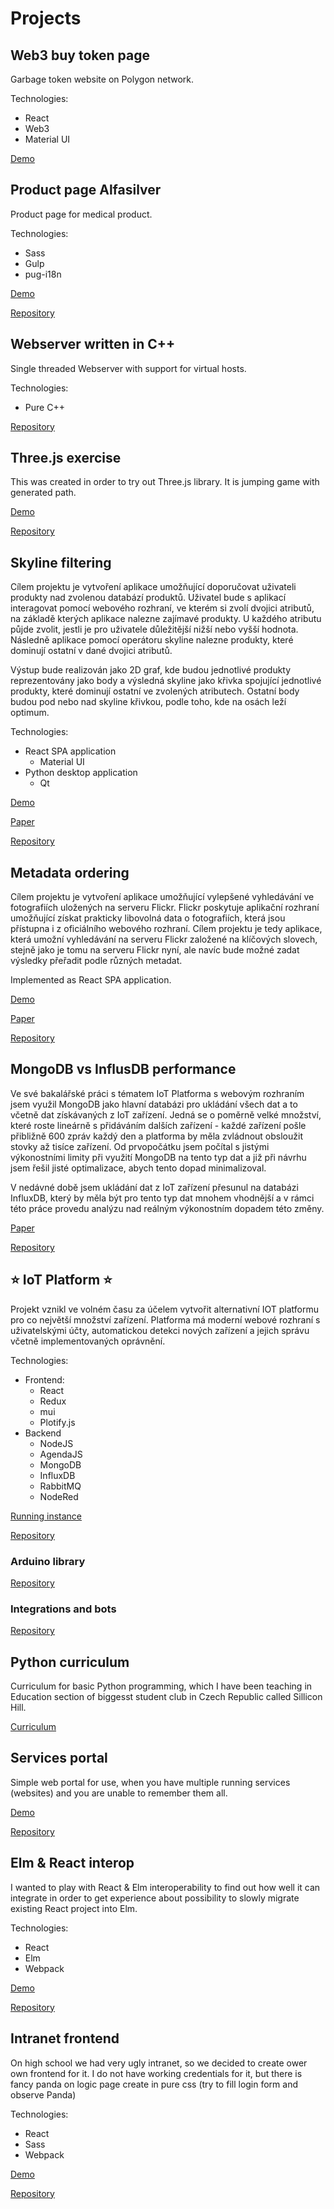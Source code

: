 # Projects

## Web3 buy token page

Garbage token website on Polygon network.

Technologies:

- React
- Web3
- Material UI

[Demo](https://garbage.projects.iotdomu.cz/)

## Product page Alfasilver

Product page for medical product.

Technologies:

- Sass
- Gulp
- pug-i18n

[Demo](https://alfasilver.projects.iotdomu.cz/)

[Repository](https://github.com/founek2/Alfasilver/tree/main)

## Webserver written in C++

Single threaded Webserver with support for virtual hosts.

Technologies:

- Pure C++

[Repository](https://github.com/founek2/cpp-web-server)

## Three.js exercise

This was created in order to try out Three.js library. It is jumping game with generated path.

[Demo](http://threejs.projects.iotdomu.cz)

[Repository](https://github.com/founek2/threejs-jumping-game)

## Skyline filtering

Cílem projektu je vytvoření aplikace umožňující doporučovat uživateli produkty nad zvolenou databází produktů. Uživatel bude s aplikací interagovat pomocí webového rozhraní, ve kterém si zvolí dvojici atributů, na základě kterých aplikace nalezne zajímavé produkty. U každého atributu půjde zvolit, jestli je pro uživatele důležitější nižší nebo vyšší hodnota. Následně aplikace pomocí operátoru skyline nalezne produkty, které dominují ostatní v dané dvojici atributů.

Výstup bude realizován jako 2D graf, kde budou jednotlivé produkty reprezentovány jako body a výsledná skyline jako křivka spojující jednotlivé produkty, které dominují ostatní ve zvolených atributech. Ostatní body budou pod nebo nad skyline křivkou, podle toho, kde na osách leží optimum.

Technologies:

- React SPA application
  - Material UI
- Python desktop application
  - Qt

[Demo](https://skyline.projects.iotdomu.cz/)

[Paper](./_media/skyline.pdf)

[Repository](https://github.com/founek2/school-projects/tree/master/bi-wvm)

## Metadata ordering

Cílem projektu je vytvoření aplikace umožňující vylepšené vyhledávání ve fotografiích uložených na serveru Flickr. Flickr poskytuje aplikační rozhraní umožňující získat prakticky libovolná data o fotografiích, která jsou přístupna i z oficiálního webového rozhraní. Cílem projektu je tedy aplikace, která umožní vyhledávání na serveru Flickr založené na klíčových slovech, stejně jako je tomu na serveru Flickr nyní, ale navíc bude možné zadat výsledky přeřadit podle různých metadat.

Implemented as React SPA application.

[Demo](https://metadata.projects.iotdomu.cz/)

[Paper](./_media/metadata.pdf)

[Repository](https://github.com/founek2/school-projects/tree/master/ni-vmm)

## MongoDB vs InflusDB performance

Ve své bakalářské práci s tématem IoT Platforma s webovým rozhraním jsem využil MongoDB jako hlavní databázi pro ukládání všech dat a to včetně dat získávaných z IoT zařízení. Jedná se o poměrně velké množství, které roste lineárně s přidáváním dalších zařízení - každé zařízení pošle přibližně 600 zpráv každý den a platforma by měla zvládnout obsloužit stovky až tisíce zařízení. Od prvopočátku jsem počítal s jistými výkonostními limity při využití MongoDB na tento typ dat a již při návrhu jsem řešil jisté optimalizace, abych tento dopad minimalizoval.

V nedávné době jsem ukládání dat z IoT zařízení přesunul na databázi InfluxDB, který by měla být pro tento typ dat mnohem vhodnější a v rámci této práce provedu analýzu nad reálným výkonostním dopadem této změny.

[Paper](./_media/mongo_vs_influx.pdf)

[Repository](https://github.com/founek2/school-projects/tree/master/NI-PDB)

## ⭐ IoT Platform ⭐

Projekt vznikl ve volném času za účelem vytvořit alternativní IOT platformu pro co největší množství zařízení. Platforma má moderní webové rozhraní s uživatelskými účty, automatickou detekci nových zařízení a jejich správu včetně implementovaných oprávnění.

Technologies:

- Frontend:
  - React
  - Redux
  - mui
  - Plotify.js
- Backend
  - NodeJS
  - AgendaJS
  - MongoDB
  - InfluxDB
  - RabbitMQ
  - NodeRed

[Running instance](https://ng.iotdomu.cz)

[Repository](https://github.com/founek2/IOT-Platform)

### Arduino library

[Repository](https://github.com/founek2/IOT-Platform-arduino)

### Integrations and bots

[Repository](https://github.com/founek2/IOT-Platform-integration)

## Python curriculum

Curriculum for basic Python programming, which I have been teaching in Education section of biggesst student club in Czech Republic called Sillicon Hill.

[Curriculum](https://python.iotdomu.cz/)

## Services portal

Simple web portal for use, when you have multiple running services (websites) and you are unable to remember them all.

[Demo](https://sluzby.iotdomu.cz/)

[Repository](https://github.com/founek2/services-portal)

## Elm & React interop

I wanted to play with React & Elm interoperability to find out how well it can integrate in order to get experience about possibility to slowly migrate existing React project into Elm.

Technologies:

- React
- Elm
- Webpack

[Demo](https://elm.projects.iotdomu.cz/)

[Repository](https://github.com/founek2/school-projects/tree/master/NI-AFP/ni-afp-project)

## Intranet frontend

On high school we had very ugly intranet, so we decided to create ower own frontend for it. I do not have working credentials for it, but there is fancy panda on logic page create in pure css (try to fill login form and observe Panda)

Technologies:

- React
- Sass
- Webpack

[Demo](https://panda.projects.iotdomu.cz/)

[Repository](https://github.com/founek2/-antiMcBlack-)

